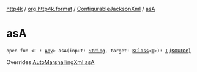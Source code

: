 [http4k](../../index.md) / [org.http4k.format](../index.md) / [ConfigurableJacksonXml](index.md) / [asA](./as-a.md)

# asA

`open fun <T : `[`Any`](https://kotlinlang.org/api/latest/jvm/stdlib/kotlin/-any/index.html)`> asA(input: `[`String`](https://kotlinlang.org/api/latest/jvm/stdlib/kotlin/-string/index.html)`, target: `[`KClass`](https://kotlinlang.org/api/latest/jvm/stdlib/kotlin.reflect/-k-class/index.html)`<`[`T`](as-a.md#T)`>): `[`T`](as-a.md#T) [(source)](https://github.com/http4k/http4k/blob/master/http4k-format-jackson/src/main/kotlin/org/http4k/format/ConfgurableJacksonXml.kt#L9)

Overrides [AutoMarshallingXml.asA](../-auto-marshalling-xml/as-a.md)

